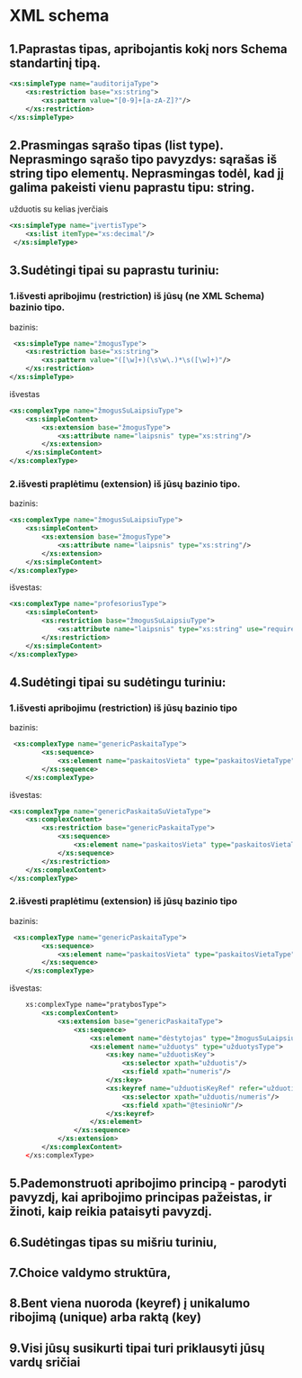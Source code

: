# XML schema

## 1.Paprastas tipas, apribojantis kokį nors Schema standartinį tipą.

```xml
<xs:simpleType name="auditorijaType">
    <xs:restriction base="xs:string">
        <xs:pattern value="[0-9]+[a-zA-Z]?"/>
    </xs:restriction>
</xs:simpleType>
```

## 2.Prasmingas sąrašo tipas (list type). Neprasmingo sąrašo tipo pavyzdys: sąrašas iš string tipo elementų. Neprasmingas todėl, kad jį galima pakeisti vienu paprastu tipu: string.

užduotis su kelias įverčiais

```xml
<xs:simpleType name="įvertisType">
    <xs:list itemType="xs:decimal"/>
 </xs:simpleType>
```

## 3.Sudėtingi tipai su paprastu turiniu:

### 1.išvesti apribojimu (restriction) iš jūsų (ne XML Schema) bazinio tipo.

bazinis:
```xml
 <xs:simpleType name="žmogusType">
    <xs:restriction base="xs:string">
        <xs:pattern value="([\w]+)(\s\w\.)*\s([\w]+)"/>
    </xs:restriction>
</xs:simpleType>
```

išvestas
```xml
<xs:complexType name="žmogusSuLaipsiuType">
    <xs:simpleContent>
        <xs:extension base="žmogusType">
            <xs:attribute name="laipsnis" type="xs:string"/>
        </xs:extension>
    </xs:simpleContent>
</xs:complexType>
```

### 2.išvesti praplėtimu (extension) iš jūsų bazinio tipo.

bazinis:
```xml
<xs:complexType name="žmogusSuLaipsiuType">
    <xs:simpleContent>
        <xs:extension base="žmogusType">
            <xs:attribute name="laipsnis" type="xs:string"/>
        </xs:extension>
    </xs:simpleContent>
</xs:complexType>
```

išvestas:
```xml
<xs:complexType name="profesoriusType">
    <xs:simpleContent>
        <xs:restriction base="žmogusSuLaipsiuType">
            <xs:attribute name="laipsnis" type="xs:string" use="required"/> 
        </xs:restriction>
    </xs:simpleContent>
</xs:complexType>
```

## 4.Sudėtingi tipai su sudėtingu turiniu:

### 1.išvesti apribojimu (restriction) iš jūsų bazinio tipo

bazinis:
```xml
 <xs:complexType name="genericPaskaitaType">
        <xs:sequence>
            <xs:element name="paskaitosVieta" type="paskaitosVietaType" minOccurs="0"/>
        </xs:sequence>
    </xs:complexType>
```

išvestas:
```xml
<xs:complexType name="genericPaskaitaSuVietaType">
    <xs:complexContent>
        <xs:restriction base="genericPaskaitaType">
            <xs:sequence>
                <xs:element name="paskaitosVieta" type="paskaitosVietaType" minOccurs="1"/>
            </xs:sequence>
        </xs:restriction>
    </xs:complexContent>
</xs:complexType>
```

### 2.išvesti praplėtimu (extension) iš jūsų bazinio tipo

bazinis:
```xml
 <xs:complexType name="genericPaskaitaType">
        <xs:sequence>
            <xs:element name="paskaitosVieta" type="paskaitosVietaType" minOccurs="0"/>
        </xs:sequence>
    </xs:complexType>
```

išvestas:
```xml
    xs:complexType name="pratybosType">
        <xs:complexContent>
            <xs:extension base="genericPaskaitaType">
                <xs:sequence>
                    <xs:element name="dėstytojas" type="žmogusSuLaipsiuType" minOccurs="0"/>
                    <xs:element name="užduotys" type="užduotysType">
                        <xs:key name="užduotisKey">
                            <xs:selector xpath="užduotis"/>
                            <xs:field xpath="numeris"/>
                        </xs:key>
                        <xs:keyref name="užduotisKeyRef" refer="užduotisKey">
                            <xs:selector xpath="užduotis/numeris"/>
                            <xs:field xpath="@tesinioNr"/>
                        </xs:keyref>
                    </xs:element>
                </xs:sequence>
            </xs:extension>
        </xs:complexContent>
    </xs:complexType>
```



## 5.Pademonstruoti apribojimo principą - parodyti pavyzdį, kai apribojimo principas pažeistas, ir žinoti, kaip reikia pataisyti pavyzdį.

## 6.Sudėtingas tipas su mišriu turiniu,

## 7.Choice valdymo struktūra,

## 8.Bent viena nuoroda (keyref) į unikalumo ribojimą (unique) arba raktą (key)

## 9.Visi jūsų susikurti tipai turi priklausyti jūsų vardų sričiai


